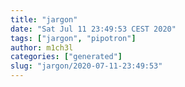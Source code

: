```yaml
---
title: "jargon"
date: "Sat Jul 11 23:49:53 CEST 2020"
tags: ["jargon", "pipotron"]
author: m1ch3l
categories: ["generated"]
slug: "jargon/2020-07-11-23:49:53"
---
```



